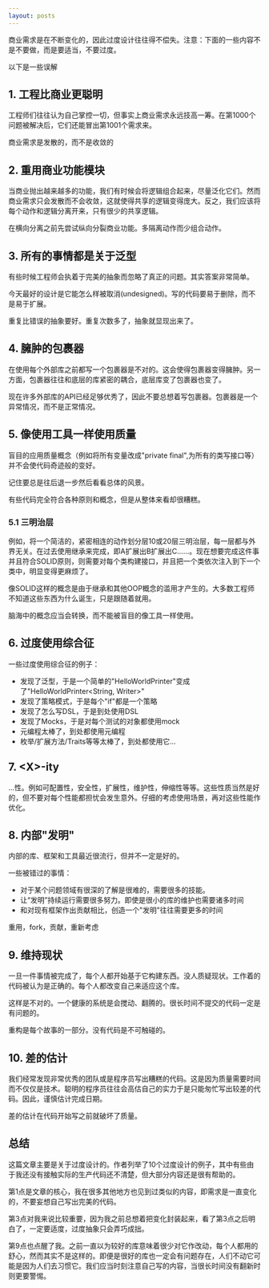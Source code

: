 ```yaml
---
layout: posts
---
```

商业需求是在不断变化的，因此过度设计往往得不偿失。注意：下面的一些内容不是不要做，而是要适当，不要过度。  

以下是一些误解
## 1. 工程比商业更聪明
工程师们往往认为自己掌控一切，但事实上商业需求永远技高一筹。在第1000个问题被解决后，它们还能冒出第1001个需求来。  

商业需求是发散的，而不是收敛的  

## 2. 重用商业功能模块
当商业抛出越来越多的功能，我们有时候会将逻辑组合起来，尽量泛化它们。然而商业需求只会发散而不会收敛，这就使得共享的逻辑变得庞大。反之，我们应该将每个动作和逻辑分离开来，只有很少的共享逻辑。  

在横向分离之前先尝试纵向分裂商业功能。多隔离动作而少组合动作。  

## 3. 所有的事情都是关于泛型
有些时候工程师会执着于完美的抽象而忽略了真正的问题。其实答案非常简单。  

今天最好的设计是它能怎么样被取消(undesigned)。写的代码要易于删除，而不是易于扩展。  

重复比错误的抽象要好。重复次数多了，抽象就显现出来了。  

## 4. 臃肿的包裹器
在使用每个外部库之前都写一个包裹器是不对的。这会使得包裹器变得臃肿。另一方面，包裹器往往和底层的库紧密的耦合，底层库变了包裹器也变了。  

现在许多外部库的API已经足够优秀了，因此不要总想着写包裹器。包裹器是一个异常情况，而不是正常情况。  

## 5. 像使用工具一样使用质量
盲目的应用质量概念（例如将所有变量改成"private final",为所有的类写接口等）并不会使代码奇迹般的变好。  

记住要总是往后退一步然后看看总体的风景。  

有些代码完全符合各种原则和概念，但是从整体来看却很糟糕。  

### 5.1 三明治层
例如，将一个简洁的，紧密相连的动作划分层10或20层三明治层，每一层都与外界无关。在过去使用继承来完成，即A扩展出B扩展出C......。现在想要完成这件事并且符合SOLID原则，则需要对每个类构建接口，并且把一个类依次注入到下一个类中，明显变得更麻烦了。  

像SOLID这样的概念是由于继承和其他OOP概念的滥用才产生的。大多数工程师不知道这些东西为什么诞生，只是跟随着就用。  

脑海中的概念应当会转换，而不能被盲目的像工具一样使用。  

## 6. 过度使用综合征
一些过度使用综合征的例子：  
* 发现了泛型，于是一个简单的"HelloWorldPrinter"变成了"HelloWorldPrinter\<String, Writer\>"  
* 发现了策略模式，于是每个"if"都是一个策略  
* 发现了怎么写DSL，于是到处使用DSL  
* 发现了Mocks，于是对每个测试的对象都使用mock  
* 元编程太棒了，到处都使用元编程  
* 枚举/扩展方法/Traits等等太棒了，到处都使用它...  

## 7. \<X\>-ity
...性。例如可配置性，安全性，扩展性，维护性，伸缩性等等。这些性质当然是好的，但不要对每个性能都担忧会发生意外。仔细的考虑使用场景，再对这些性能作优化。  

## 8. 内部"发明"
内部的库、框架和工具最近很流行，但并不一定是好的。  

一些被错过的事情：  
* 对于某个问题领域有很深的了解是很难的，需要很多的技能。  
* 让“发明”持续运行需要很多努力。即使是很小的库的维护也需要诸多时间  
* 和对现有框架作出贡献相比，创造一个"发明"往往需要更多的时间  

重用，fork，贡献，重新考虑  

## 9. 维持现状
一旦一件事情被完成了，每个人都开始基于它构建东西。没人质疑现状。工作着的代码被认为是正确的。每个人都改变自己来适应这个库。  

这样是不对的。一个健康的系统是会搅动、翻腾的。很长时间不提交的代码一定是有问题的。  

重构是每个故事的一部分。没有代码是不可触碰的。  

## 10. 差的估计
我们经常发现非常优秀的团队或是程序员写出糟糕的代码。这是因为质量需要时间而不仅仅是技术。聪明的程序员往往会高估自己的实力于是只能匆忙写出较差的代码。因此，谨慎估计完成日期。  

差的估计在代码开始写之前就破坏了质量。  

## 总结
这篇文章主要是关于过度设计的。作者列举了10个过度设计的例子，其中有些由于我还没有接触实际的生产代码还不清楚，但大部分内容还是很有帮助的。  

第1点是文章的核心，我在很多其他地方也见到过类似的内容，即需求是一直变化的，不要妄想自己写出完美的代码。  

第3点对我来说比较重要，因为我之前总想着把变化封装起来，看了第3点之后明白了，一定要适度，过度抽象只会弄巧成拙。  

第9点也点醒了我。之前一直以为较好的库意味着很少对它作改动，每个人都用的舒心，然而其实不是这样的。即便是很好的库也一定会有问题存在，人们不动它可能是因为人们去习惯它。我们应当时刻注意自己写的内容，当很长时间没有翻新时则更要警惕。  
